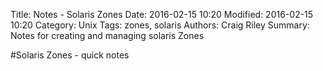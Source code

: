 Title: Notes - Solaris Zones
Date: 2016-02-15 10:20
Modified: 2016-02-15 10:20
Category: Unix
Tags: zones, solaris
Authors: Craig Riley
Summary: Notes for creating and managing solaris Zones

#Solaris Zones - quick notes


